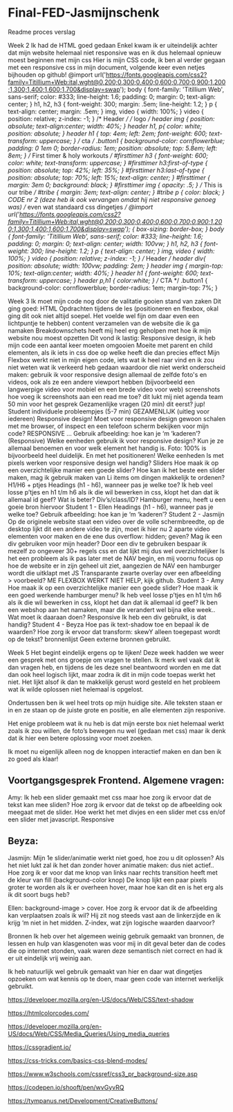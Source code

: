 # Final-FED-Jasmijnschenk
Readme proces verslag

Week 2
Ik had de HTML goed gedaan
Enkel kwam ik er uiteindelijk achter dat mijn website helemaal niet responsive was en ik dus helemaal opnieuw moest beginnen met mijn css
Hier is mijn CSS code, ik ben al verder gegaan met een responsive css in mijn document, volgende keer even netjes bijhouden op github!
@import url('https://fonts.googleapis.com/css2?family=Titillium+Web:ital,wght@0,200;0,300;0,400;0,600;0,700;0,900;1,200;1,300;1,400;1,600;1,700&display=swap');
body { font-family: 'Titillium Web', sans-serif; color: #333; line-height: 1.6; padding: 0; margin: 0; text-align: center; }
h1, h2, h3 { font-weight: 300; margin: .5em; line-height: 1.2; }
p { text-align: center; margin: .5em; }
img, video { width: 100%; }
video { position: relative; z-index: -1; }
/* Header */
/* logo */ header img { position: absolute; text-align:center; width: 40%;
}
header h1, p{ color: white; position: absolute; }
header h1 { top: 4em; left: 2em; font-weight: 600; text-transform: uppercase; }
/* cta */ .button1 { background-color: cornflowerblue; padding: 0 1em 0; border-radius: 1em; position: absolute; top: 5.8em; left: 8em; }
/* First timer & holy workouts */ #firsttimer h3 { font-weight: 600; color: white; text-transform: uppercase; }
#firsttimer h3:first-of-type { position: absolute; top: 42%; left: 35%; }
#firsttimer h3:last-of-type { position: absolute; top: 70%; left: 15%; text-align: center; }
#firsttimer { margin: 3em 0; background: black; }
#firsttimer img { opacity: .5; }
/* This is our tribe */
#tribe { margin: 3em; text-align: center; }
#tribe p { color: black; }
CODE nr 2 (deze heb ik ook vervangen omdat hij niet responsive genoeg was)
/* even wat standaard css dingetjes */
@import url('https://fonts.googleapis.com/css2?family=Titillium+Web:ital,wght@0,200;0,300;0,400;0,600;0,700;0,900;1,200;1,300;1,400;1,600;1,700&display=swap');
{ box-sizing: border-box; } body { font-family: 'Titillium Web', sans-serif; color: #333; line-height: 1.6; padding: 0; margin: 0; text-align: center; width: 100vw; }
h1, h2, h3 { font-weight: 300; line-height: 1.2; }
p { text-align: center; }
img, video { width: 100%; }
video { position: relative; z-index: -1; }
/* Header */
header div{ position: absolute; width: 100vw; padding: 2em; }
header img { margin-top: 10%; text-align:center; width: 40%; }
header h1 { font-weight: 600; text-transform: uppercase; }
header p,h1 { color:white; }
/* CTA */
.button1 { background-color: cornflowerblue; border-radius: 1em; margin-top: 7%; }

Week 3
Ik moet mijn code nog door de valitatie gooien
stand van zaken
Dit ging goed:
HTML
Opdrachten tijdens de les (positioneren en flexbox, okal ging dit ook niet altijd soepel. Het voelde wel fijn om daar even een lichtpuntje te hebben)
content verzamelen van de website die ik ga namaken
Breakdownschets heeft mij heel erg geholpen met hoe ik mijn website nou moest opzetten
Dit vond ik lastig:
Responsive design, ik heb mijn code een aantal keer moeten omgooien
Moeite met parent en child elementen, als ik iets in css doe op welke heeft die dan precies effect
Mijn Flexbox werkt niet in mijn eigen code, iets wat ik heel raar vind en ik zou niet weten wat ik verkeerd heb gedaan waardoor die niet werkt
onderscheid maken: gebruik ik voor responsive design allemaal de zelfde foto's en videos, ook als ze een andere viewport hebben (bijvoorbeeld een langwerpige video voor mobiel en een brede video voor web)
screenshots
hoe voeg ik screenshots aan een read me toe? dit lukt mij niet
agenda team
50 min voor het gesprek Gezamenlijke vragen (20 min) dit eerst? jup! Student individuele probleempjes (5-7 min)
GEZAMENLIJK (uitleg voor iedereen) Responsive design! Moet voor responsive design gewoon schalen met me browser, of inspect en een telefoon scherm bekijken voor mijn code? RESPONSIVE … Gebruik afbeelding: hoe kan je ‘m ‘kaderen’? (Responsive) Welke eenheden gebruik ik voor responsive design? Kun je ze allemaal benoemen en voor welk element het handig is. Foto: 100% is bijvoorbeeld heel duidelijk. En met het positioneren! Welke eenheden Is met pixels werken voor responsive design wel handig?
Sliders Hoe maak ik op een overzichtelijke manier een goede slider? Hoe kan ik het beste een slider maken, mag ik gebruik maken van Li items om dingen makkelijk te ordenen?
H1/H6 + ptjes Headings (h1 - h6), wanneer pas je welke toe? Ik heb veel losse p’tjes en h1 t/m h6 als ik die wil bewerken in css, klopt het dan dat ik allemaal id geef? Wat is beter? Div’s/class/ID?
Hamburger menu, heeft u een goeie bron hiervoor
Student 1 - Ellen Headings (h1 - h6), wanneer pas je welke toe? Gebruik afbeelding: hoe kan je ‘m ‘kaderen’?
Student 2 - Jasmijn Op de originele website staat een video over de volle schermbreedte, op de desktop lijkt dit een andere video te zijn, moet ik hier nu 2 aparte video elementen voor maken en de ene dus overflow: hidden; geven? Mag ik een div gebruiken voor mijn header? Door een div te gebruiken bespaar ik mezelf zo ongeveer 30+ regels css en dat lijkt mij dus wel overzichtelijker Is het een probleem als ik pas later met de NAV begin, en mij voornu focus op hoe de website er in zijn geheel uit ziet, aangezien de NAV een hamburger wordt die uitklapt met JS Transparante zwarte overlay over een afbeelding > voorbeeld? ME FLEXBOX WERKT NIET HELP, kijk github.
Student 3 - Amy Hoe maak ik op een overzichtelijke manier een goede slider? Hoe maak ik een goed werkende hamburger menu? Ik heb veel losse p’tjes en h1 t/m h6 als ik die wil bewerken in css, klopt het dan dat ik allemaal id geef? Ik ben een webshop aan het namaken, maar die verandert wel bijna elke week.. Wat moet ik daaraan doen? Responsive Ik heb een div gebruikt, is dat handig? Student 4 - Beyza Hoe pas ik text-shadow toe en bepaal ik de waarden? Hoe zorg ik ervoor dat transform: skewY alleen toegepast wordt op de tekst?
bronnenlijst
Geen externe bronnen gebruikt.

Week 5
Het begint eindelijk ergens op te lijken! Deze week hadden we weer een gesprek met ons groepje om vragen te stellen. Ik merk wel vaak dat ik dan vragen heb, en tijdens de les deze snel beantwoord worden en me dat dan ook heel logisch lijkt, maar zodra ik dit in mijn code toepas werkt het niet. Het lijkt alsof ik dan te makkelijk gerust word gesteld en het probleem wat ik wilde oplossen niet helemaal is opgelost. 

Ondertussen ben ik wel heel trots op mijn huidige site. Alle teksten staan er in en ze staan op de juiste grote en positie, en alle elementen zijn responive. 

Het enige probleem wat ik nu heb is dat mijn eerste box niet helemaal werkt zoals ik zou willen, de foto’s bewegen nu wel (gedaan met css) maar ik denk dat ik hier een betere oplossing voor moet zoeken. 

Ik moet nu eigenlijk alleen nog de knoppen interactief maken en dan ben ik zo goed als klaar!

Voortgangsgesprek Frontend.
Algemene vragen:
-

Amy:
Ik heb een slider gemaakt met css maar hoe zorg ik ervoor dat de tekst kan mee sliden?
Hoe zorg ik ervoor dat de tekst op de afbeelding ook meegaat met de slider.
Hoe werkt het met divjes en een slider met css en/of een slider met javascript.
Responsive 


Beyza:
-	

Jasmijn:
Mijn 1e slider/animatie werkt niet goed, hoe zou u dit oplossen? Als het niet lukt zal ik het dan zonder hover animatie maken: dus niet actief..
Hoe zorg ik er voor dat me knop van links naar rechts transition heeft met de kleur van fill (background-color knop)
De knop lijkt een paar pixels groter te worden als ik er overheen hover, maar hoe kan dit en is het erg als ik dit soort bugs heb?


Ellen:
background-image > cover. Hoe zorg ik ervoor dat ik de afbeelding kan verplaatsen zoals ik wil? Hij zit nog steeds vast aan de linkerzijde en ik krijg ‘m niet in het midden.
Z-index, wat zijn logische waarden daarvoor?

Bronnen
Ik heb over het algemeen weinig gebruik gemaakt van bronnen, de lessen en hulp van klasgenoten was voor mij in dit geval beter dan de codes die op internet stonden, vaak waren deze semantisch niet correct en had ik er uit eindelijk vrij weinig aan. 

Ik heb natuurlijk wel gebruik gemaakt van hier en daar wat dingetjes opzoeken om wat kennis op te doen, maar geen code van internet werkelijk gebruikt. 

https://developer.mozilla.org/en-US/docs/Web/CSS/text-shadow

https://htmlcolorcodes.com/

https://developer.mozilla.org/en-US/docs/Web/CSS/Media_Queries/Using_media_queries

https://cssgradient.io/

https://css-tricks.com/basics-css-blend-modes/

https://www.w3schools.com/cssref/css3_pr_background-size.asp

https://codepen.io/shooft/pen/wvGyvRQ

https://tympanus.net/Development/CreativeButtons/






